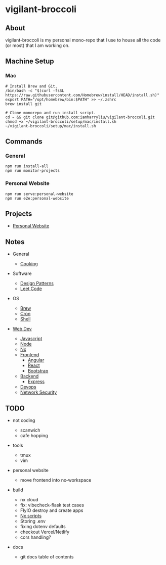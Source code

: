 # vigilant-broccoli

## About

vigilant-broccoli is my personal mono-repo that I use to house all the code (or most) that I am working on.

## Machine Setup

### Mac

```
# Install Brew and Git.
/bin/bash -c "$(curl -fsSL https://raw.githubusercontent.com/Homebrew/install/HEAD/install.sh)"
export PATH="/opt/homebrew/bin:$PATH" >> ~/.zshrc
brew install git
```

```
# Clone monorepo and run install script.
cd ~ && git clone git@github.com:iamharryliu/vigilant-broccoli.git
chmod +x ~/vigilant-broccoli/setup/mac/install.sh
~/vigilant-broccoli/setup/mac/install.sh
```

## Commands

### General

```
npm run install-all
npm run monitor-projects
```

### Personal Website

```
npm run serve:personal-website
npm run e2e:personal-website
```

## Projects

- [Personal Website](projects/personal-website/)

## Notes

- General

  - [Cooking](notes/cooking.md)

- Software

  - [Design Patterns](notes/design-patterns.md)
  - [Leet Code](notes/leet-code.md)

- OS

  - [Brew](notes/brew.md)
  - [Cron](notes/cron.md)
  - [Shell](notes/shell/shell.md)

- [Web Dev](notes/web-dev/web-dev.md)

  - [Javascript](notes/javascript.md)
  - [Node](notes/node.md)
  - [Nx](notes/nx.md)
  - [Frontend](notes/web-dev/frontend/frontend.md)
    - [Angular](notes/web-dev/frontend/angular.md)
    - [React](notes/web-dev/frontend//react.md)
    - [Bootstrap](notes/web-dev/frontend/bootstrap.md)
  - [Backend](notes/web-dev/backend/backend.md)
    - [Express](notes/web-dev/backend/express.md)
  - [Devops](notes/web-dev/devops/devops.md)
  - [Network Security](notes/network-security/network-security.md)

## TODO

- not coding
  - scanwich
  - cafe hopping
- tools
  - tmux
  - vim
- personal website
  - move frontend into nx-workspace
- build

  - nx cloud
  - fix: vibecheck-flask test cases
  - FlyIO destroy and create apps
  - [Nx scripts](https://www.youtube.com/watch?v=PRURABLaS8s)
  - Storing .env
  - fixing dotenv defaults
  - checkout Vercel/Netlify
  - cors handling?

- docs

  - git docs table of contents
